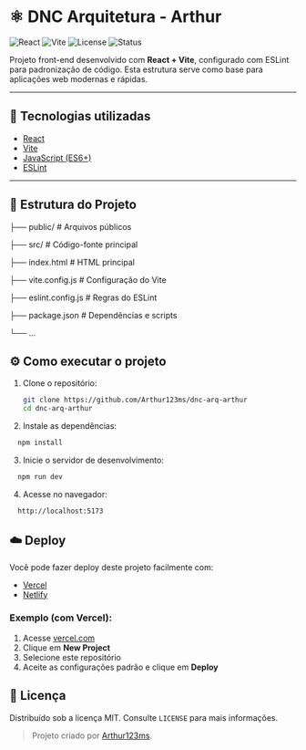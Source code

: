 # ⚛️ DNC Arquitetura - Arthur

![React](https://img.shields.io/badge/react-18.2.0-61DAFB?logo=react)
![Vite](https://img.shields.io/badge/vite-5.0.0-646CFF?logo=vite)
![License](https://img.shields.io/badge/license-MIT-green)
![Status](https://img.shields.io/badge/status-finalizado-brightgreen)


Projeto front-end desenvolvido com **React + Vite**, configurado com ESLint para padronização de código. Esta estrutura serve como base para aplicações web modernas e rápidas.

---

## 🚀 Tecnologias utilizadas

- [React](https://reactjs.org/)
- [Vite](https://vitejs.dev/)
- [JavaScript (ES6+)](https://developer.mozilla.org/pt-BR/docs/Web/JavaScript)
- [ESLint](https://eslint.org/)

---

## 📂 Estrutura do Projeto

├── public/ # Arquivos públicos

├── src/ # Código-fonte principal

├── index.html # HTML principal

├── vite.config.js # Configuração do Vite

├── eslint.config.js # Regras do ESLint

├── package.json # Dependências e scripts

└── ...


## ⚙️ Como executar o projeto

1. Clone o repositório:
   ```bash
   git clone https://github.com/Arthur123ms/dnc-arq-arthur
   cd dnc-arq-arthur
2. Instale as dependências:
```bash
  npm install
```

3. Inicie o servidor de desenvolvimento:
```bash
  npm run dev
```

4. Acesse no navegador:
```bash
  http://localhost:5173
```

## ☁️ Deploy

Você pode fazer deploy deste projeto facilmente com:

- [Vercel](https://vercel.com/)
- [Netlify](https://www.netlify.com/)

### Exemplo (com Vercel):

1. Acesse [vercel.com](https://vercel.com/)
2. Clique em **New Project**
3. Selecione este repositório
4. Aceite as configurações padrão e clique em **Deploy**

## 📝 Licença

Distribuído sob a licença MIT. Consulte `LICENSE` para mais informações.


> Projeto criado por [Arthur123ms](https://github.com/Arthur123ms).

